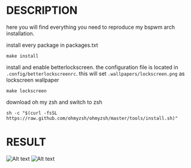 # DESCRIPTION

here you will find everything you need to reproduce my bspwm arch installation.

install every package in packages.txt
```shell
make install
```


install and enable betterlockscreen. the configuration file is located in `.config/betterlockscreenrc`.
this will set `.wallpapers/lockscreen.png` as lockscreen wallpaper
```shell
make lockscreen
```

download oh my zsh and switch to zsh
```shell
sh -c "$(curl -fsSL https://raw.github.com/ohmyzsh/ohmyzsh/master/tools/install.sh)"
```

# RESULT

![Alt text](/../screenshots/setup.png?raw=true "Desktop")
![Alt text](/../screenshots/lockscreen.png?raw=true "Lockscreen")

